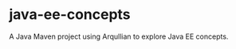 java-ee-concepts
================

A Java Maven project using Arqullian to explore Java EE concepts.
